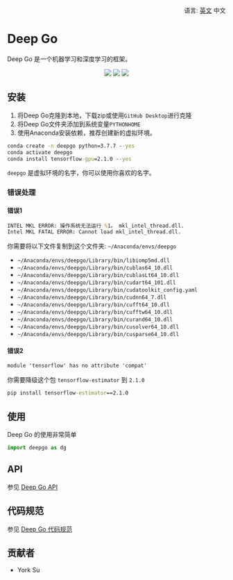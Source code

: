 <div align='right'>
  语言:
  <a title="英文" href="../../README.md">英文</a>
  中文
</div>

# Deep Go

Deep Go 是一个机器学习和深度学习的框架。

<p align='center'>
<a href="docs/more.md"><img src="https://img.shields.io/badge/version-1.0.0a-yellow.svg"></a>
<a href="docs/more.md"><img src="https://img.shields.io/badge/TensorFlow-=2.1.0-green.svg"></a>
<a href="docs/more.md"><img src="https://img.shields.io/badge/License-Apache--2.0-green.svg"></a>
</p>

## 安装

1. 将Deep Go克隆到本地，下载zip或使用`GitHub Desktop`进行克隆
2. 将Deep Go文件夹添加到系统变量`PYTHONHOME`
3. 使用Anaconda安装依赖，推荐创建新的虚拟环境。

```cmd
conda create -n deepgo python=3.7.7 --yes
conda activate deepgo
conda install tensorflow-gpu=2.1.0 --yes
```

`deepgo` 是虚拟环境的名字，你可以使用你喜欢的名字。

### 错误处理

#### 错误1

```cmd
INTEL MKL ERROR: 操作系统无法运行 %1。 mkl_intel_thread.dll.
Intel MKL FATAL ERROR: Cannot load mkl_intel_thread.dll.
```

你需要将以下文件复制到这个文件夹: `~/Anaconda/envs/deepgo`

* `~/Anaconda/envs/deepgo/Library/bin/libiomp5md.dll`
* `~/Anaconda/envs/deepgo/Library/bin/cublas64_10.dll`
* `~/Anaconda/envs/deepgo/Library/bin/cublasLt64_10.dll`
* `~/Anaconda/envs/deepgo/Library/bin/cudart64_101.dll`
* `~/Anaconda/envs/deepgo/Library/bin/cudatoolkit_config.yaml`
* `~/Anaconda/envs/deepgo/Library/bin/cudnn64_7.dll`
* `~/Anaconda/envs/deepgo/Library/bin/cufft64_10.dll`
* `~/Anaconda/envs/deepgo/Library/bin/cufftw64_10.dll`
* `~/Anaconda/envs/deepgo/Library/bin/curand64_10.dll`
* `~/Anaconda/envs/deepgo/Library/bin/cusolver64_10.dll`
* `~/Anaconda/envs/deepgo/Library/bin/cusparse64_10.dll`

#### 错误2

```cmd
module 'tensorflow' has no attribute 'compat'
```

你需要降级这个包 `tensorflow-estimator` 到 `2.1.0`

```cmd
pip install tensorflow-estimator==2.1.0
```

## 使用

Deep Go 的使用非常简单

```python
import deepgo as dg
```

## API

参见 [Deep Go API](docs/api/README.md)

## 代码规范

参见 [Deep Go 代码规范](docs/CodeStandard.md)

## 贡献者

* York Su
